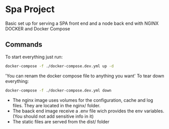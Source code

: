# Spa Project

Basic set up for serving a SPA front end and a node back end with NGINX DOCKER and Docker Compose

## Commands

To start everything just run:
```bash
docker-compose -f ./docker-compose.dev.yml up -d
```
'You can renam the docker compose file to anything you want'
To tear down everything:

```bash
docker-compose -f ./docker-compose.dev.yml down
```
- The nginx image uses volumes for the configuration, cache and log files. They are located in the nginx/ folder.
- The baack end image receive a .env file wich provides the env variables. (You should not add sensitive info in it)
- The static files are served from the dist/ folder